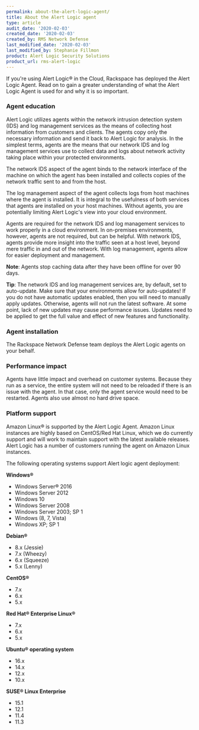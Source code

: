 ```yaml
---
permalink: about-the-alert-logic-agent/
title: About the Alert Logic agent
type: article
audit_date: '2020-02-03'
created_date: '2020-02-03'
created_by: RMS Network Defense
last_modified_date: '2020-02-03'
last_modified_by: Stephanie Fillmon
product: Alert Logic Security Solutions
product_url: rms-alert-logic
---
```


If you're using Alert Logic&reg; in the Cloud, Rackspace has deployed the
Alert Logic Agent. Read on to gain a greater understanding of what the Alert
Logic Agent is used for and why it is so important.

### Agent education

Alert Logic utilizes agents within the network intrusion detection system
(IDS) and log management services as the means of collecting host information
from customers and clients. The agents copy only the necessary information
and send it back to Alert Logic for analysis. In the simplest terms, agents
are the means that our network IDS and log management services use to collect
data and logs about network activity taking place within your protected
environments.

The network IDS aspect of the agent binds to the network interface of the
machine on which the agent has been installed and collects copies of the
network traffic sent to and from the host.

The log management aspect of the agent collects logs from host machines where
the agent is installed. It is integral to the usefulness of both services
that agents are installed on your host machines. Without agents, you are
potentially limiting Alert Logic's view into your cloud environment.

Agents are required for the network IDS and log management services to work
properly in a cloud environment. In on-premises environments, however, agents
are not required, but can be helpful. With network IDS, agents provide more
insight into the traffic seen at a host level, beyond mere traffic in and out
of the network. With log management, agents allow for easier deployment and
management.

**Note**: Agents stop caching data after they have been offline for over 90
days.

**Tip**: The network IDS and log management services are, by default, set to
auto-update. Make sure that your environments allow for auto-updates! If you
do not have automatic updates enabled, then you will need to manually apply
updates. Otherwise, agents will not run the latest software. At some
point, lack of new updates may cause performance issues. Updates need to be
applied to get the full value and effect of new features and functionality.

### Agent installation

The Rackspace Network Defense team deploys the Alert Logic agents on your
behalf.

### Performance impact

Agents have little impact and overhead on customer systems. Because they run
as a service, the entire system will not need to be reloaded if there is
an issue with the agent. In that case, only the agent service would need to
be restarted. Agents also use almost no hard drive space.

### Platform support

Amazon Linux&reg; is supported by the Alert Logic Agent. Amazon Linux
instances are highly based on CentOS/Red Hat Linux, which we do currently
support and will work to maintain support with the latest available
releases. Alert Logic has a number of customers running the agent on
Amazon Linux instances.

The following operating systems support Alert logic agent deployment:

**Windows&reg;**

- Windows Server&reg; 2016
- Windows Server 2012
- Windows 10
- Windows Server 2008
- Windows Server 2003; SP 1
- Windows (8, 7, Vista)
- Windows XP; SP 1

**Debian&reg;**

- 8.x (Jessie)
- 7.x (Wheezy)
- 6.x (Squeeze)
- 5.x (Lenny)

**CentOS&reg;**

- 7.x
- 6.x
- 5.x

**Red Hat&reg; Enterprise Linux&reg;**

- 7.x
- 6.x
- 5.x

**Ubuntu&reg; operating system**

- 16.x
- 14.x
- 12.x
- 10.x

**SUSE&reg; Linux Enterprise**

- 15.1
- 12.1
- 11.4
- 11.3

